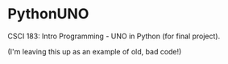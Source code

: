 # PythonUNO
CSCI 183: Intro Programming - UNO in Python (for final project).

(I'm leaving this up as an example of old, bad code!)
